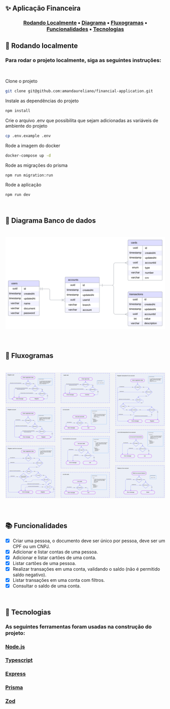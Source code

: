## ✨ **Aplicação Financeira**

<center>

### [Rodando Localmente](#🏡-rodando-localmente) ▪️ [Diagrama](#📕-diagrama-banco-de-dados) ▪️ [Fluxogramas](#📘-fluxogramas) ▪️ [Funcionalidades](#📚-funcionalidades) ▪️ [Tecnologias](#🚀-tecnologias)

</center>

## 🏡 **Rodando localmente**
### Para rodar o projeto localmente, siga as seguintes instruções:
<br />

Clone o projeto

```bash
git clone git@github.com:amandaureliano/financial-application.git
```

Instale as dependências do projeto

```bash
npm install
```

Crie o arquivo .env que possibilita que sejam adicionadas as variáveis de ambiente do projeto

```bash
cp .env.example .env
```

Rode a imagem do docker

```bash
docker-compose up -d
```

Rode as migrações do prisma

```bash
npm run migration:run
```

Rode a aplicação

```bash
npm run dev
```

<br />

## 📕 **Diagrama Banco de dados**

# ![db](./db.svg)

<br />

## 📘 **Fluxogramas**

# ![db](./fluxograma.svg)

<br />

## 📚 **Funcionalidades**
- [x] Criar uma pessoa, o documento deve ser único por pessoa, deve ser um CPF ou um CNPJ.
- [x] Adicionar e listar contas de uma pessoa.
- [x] Adicionar e listar cartões de uma conta.
- [x] Listar cartões de uma pessoa.
- [x] Realizar transações em uma conta, validando o saldo (não é permitido saldo negativo).
- [x] Listar transações em uma conta com filtros.
- [x] Consultar o saldo de uma conta.

<br />

## 🚀 **Tecnologias**
### As seguintes ferramentas foram usadas na construção do projeto:
### [Node.js](https://nodejs.org/)
### [Typescript](https://www.typescriptlang.org/)
### [Express](https://expressjs.com)
### [Prisma](https://www.prisma.io/)
### [Zod](https://zod.dev/)
